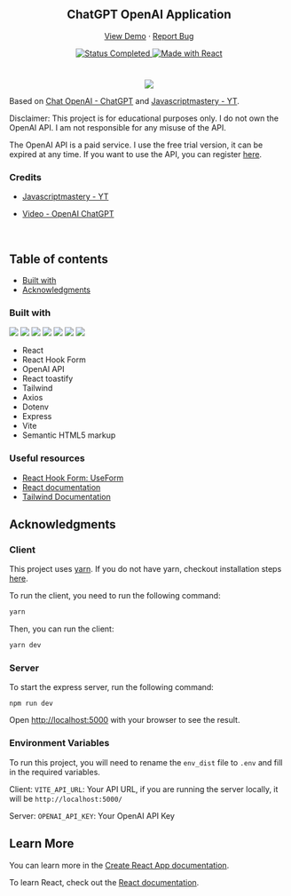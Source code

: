 <div id="top"></div>

<div align="center">
  <h2 align="center">ChatGPT OpenAI Application</h2>
  <p align="center">
    <a href="https://project-openai-chat.vercel.app/">View Demo</a>
    ·
    <a href="https://github.com/MelvinAguilar/project_openai_chat/issues" target="_blank">Report Bug</a>
  </p>
</div>

<!-- Bagdes -->
<div align="center">
  <!-- Status -->
  <a href="#">
    <img src="https://img.shields.io/badge/Status-Completed-brightgreen?style=for-the-badge" alt="Status Completed">
  </a>
  <!-- Made with love -->
  <a href="#">
    <img src="https://img.shields.io/badge/Made%20with-React-blue?style=for-the-badge" alt="Made with React">
  </a>

</div>

#

<div align="center">

![](https://user-images.githubusercontent.com/90595158/210290743-4ae29827-dc68-4dad-a40f-440c069153d2.png)

</div>

Based on [Chat OpenAI - ChatGPT](https://chat.openai.com/auth/login) and [Javascriptmastery - YT](https://www.youtube.com/@javascriptmastery).
<br>

Disclaimer:
This project is for educational purposes only. I do not own the OpenAI API. I am not responsible for any misuse of the API.

The OpenAI API is a paid service. I use the free trial version, it can be expired at any time. If you want to use the API, you can register [here](https://beta.openai.com/).

### Credits

- [Javascriptmastery - YT](https://www.youtube.com/@javascriptmastery)
- [Video - OpenAI ChatGPT](https://www.youtube.com/watch?v=2FeymQoKvrk)

  <br>

## Table of contents

- [Built with](#built-with)
- [Acknowledgments](#acknowledgments)

### Built with

![](https://img.shields.io/badge/React-20232A?style=for-the-badge&logo=react&logoColor=61DAFB)
![](https://img.shields.io/badge/HTML5-E34F26?style=for-the-badge&logo=html5&logoColor=white)
![](https://img.shields.io/badge/tailwindcss-38B2AC?style=for-the-badge&logo=tailwind-css&logoColor=white)
![](https://img.shields.io/badge/axios-0D1117?style=for-the-badge&logo=axios&logoColor=white)
![](https://img.shields.io/badge/Express.js-404D59?style=for-the-badge)
![](https://img.shields.io/badge/Vite-646CFF?style=for-the-badge&logo=vite&logoColor=white)
![](https://img.shields.io/badge/Git-F05032?style=for-the-badge&logo=git&logoColor=white)

- React
- React Hook Form
- OpenAI API
- React toastify
- Tailwind
- Axios
- Dotenv
- Express
- Vite
- Semantic HTML5 markup

### Useful resources

- [React Hook Form: UseForm](https://react-hook-form.com/api/useform)
- [React documentation](https://reactjs.org/)
- [Tailwind Documentation](https://tailwindcss.com/docs)

## Acknowledgments

### Client

This project uses [yarn](https://classic.yarnpkg.com). If you do not have yarn, checkout installation steps [here](https://classic.yarnpkg.com/en/docs/install).

To run the client, you need to run the following command:

```bash
yarn
```

Then, you can run the client:

```bash
yarn dev
```

### Server

To start the express server, run the following command:

```
npm run dev
```

Open [http://localhost:5000](http://localhost:5000) with your browser to see the result.

### Environment Variables

To run this project, you will need to rename the `env_dist` file to `.env` and fill in the required variables.

Client:
`VITE_API_URL`: Your API URL, if you are running the server locally, it will be `http://localhost:5000/`

Server:
`OPENAI_API_KEY`: Your OpenAI API Key

## Learn More

You can learn more in the [Create React App documentation](https://facebook.github.io/create-react-app/docs/getting-started).

To learn React, check out the [React documentation](https://reactjs.org/).
